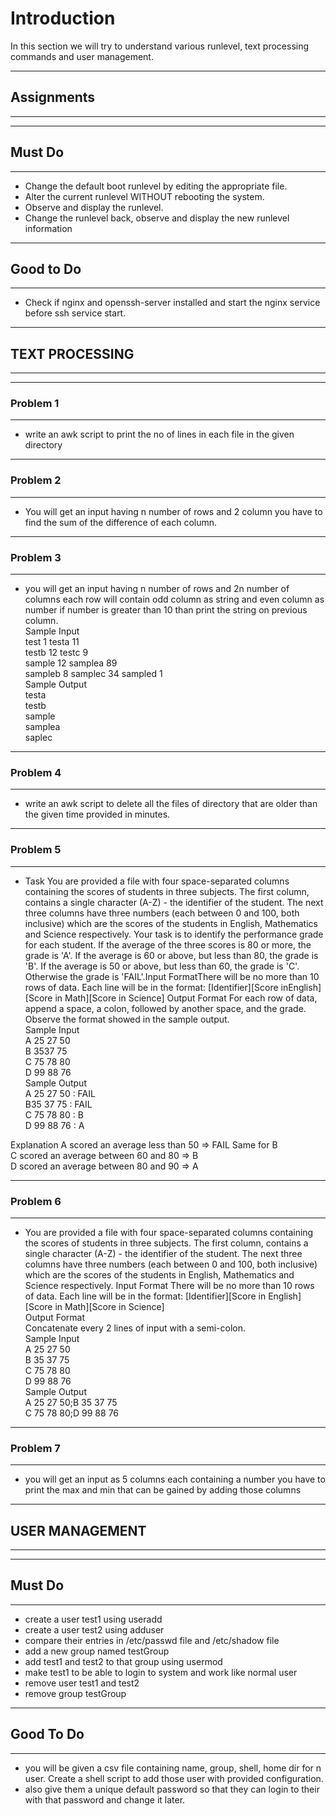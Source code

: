 # Introduction

In this section we will try to understand various runlevel, text processing commands and user management.

---
## Assignments
---

---
## Must Do
---

- Change the default boot runlevel by editing the appropriate file.
- Alter the current runlevel WITHOUT rebooting the system.
- Observe and display the runlevel.
- Change the runlevel back, observe and display the new runlevel information

---
## Good to Do
---

- Check if nginx and openssh-server installed and start the nginx service before ssh service start.

--- 
## TEXT PROCESSING
---

---
### Problem 1
---

* write an awk script to print the no of lines in each file in the given directory 

---
### Problem 2
---

* You will get an input having n number of rows and 2 column you have to find the sum of the difference of each column.

---
### Problem 3
---

* you will get an input having n number of rows and 2n number of columns each row will contain odd column as string and even column as number if number is greater than 10 than print the string on previous column.  
Sample Input  
test 1 testa 11  
testb 12 testc 9  
sample 12 samplea 89  
sampleb 8 samplec 34 sampled 1  
Sample Output  
testa  
testb  
sample  
samplea  
saplec  

---
### Problem 4
---

* write an awk script to delete all the files of directory that are older than the given time provided in minutes.

---
### Problem 5
---

* Task
You are provided a file with four space-separated columns containing the scores of students in three subjects. The first column, contains a single character (A-Z) - the identifier of the student. The next three columns have three numbers (each between 0 and 100, both inclusive) which are the scores of the students in English, Mathematics and Science respectively. Your task is to identify the performance grade for each student. If the average of the three scores is 80 or more, the grade is 'A'. If the average is 60 or above, but less than 80, the grade is 'B'. If the average is 50 or above, but less than 60, the grade is 'C'. Otherwise the grade is 'FAIL'.Input FormatThere will be no more than 10 rows of data. Each line will be in the format: [Identifier][Score inEnglish][Score in Math][Score in Science] Output Format For each row of data, append a space, a colon, followed by another space, and the grade. Observe the format showed in the sample output.  
Sample Input  
A 25 27 50  
B 3537 75  
C 75 78 80  
D 99 88 76  
Sample Output  
A 25 27 50 : FAIL  
B35 37 75 : FAIL  
C 75 78 80 : B  
D 99 88 76 : A  

Explanation A scored an average less than 50 => FAIL
Same for B  
C scored an average between 60 and 80 => B  
D scored an average between 80 and 90 => A  

---
### Problem 6
---

* You are provided a file with four space-separated columns containing the scores of students in three subjects. The first column, contains a single character (A-Z) - the identifier of the student. The next three columns have three numbers (each between 0 and 100, both inclusive) which are the scores of the students in English, Mathematics and Science respectively.
Input Format
There will be no more than 10 rows of data. Each line will be in the format:
[Identifier]<space>[Score in English]<space>[Score in Math]<space>[Score in Science]  
Output Format  
Concatenate every 2 lines of input with a semi-colon.  
Sample Input  
A 25 27 50  
B 35 37 75  
C 75 78 80  
D 99 88 76  
Sample Output  
A 25 27 50;B 35 37 75  
C 75 78 80;D 99 88 76  

---
### Problem 7
---

* you will get an input as 5 columns each containing a number you have to print the max and min that can be gained by adding those columns

--- 
## USER MANAGEMENT
---

---
## Must Do
---

- create a user test1 using useradd  
- create a user test2 using adduser  
- compare their entries in /etc/passwd file and /etc/shadow file  
- add a new group named testGroup  
- add test1 and test2 to that group using usermod  
- make test1 to be able to login to system and work like normal user  
- remove user test1 and test2  
- remove group testGroup  

---
## Good To Do
---

- you will be given a csv file containing name, group, shell, home dir for n user. Create a shell script to add those user with provided configuration.  
- also give them a unique default password so that they can login to their with that password and change it later.

